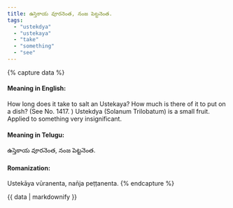 ```yaml
---
title: ఉస్తెకాయ వూరనెంత, నంజ పెట్టనెంత.
tags:
  - "ustekdya"
  - "ustekaya"
  - "take"
  - "something"
  - "see"
---
```


{% capture data %}
#### Meaning in English:
How long does it take to salt an Ustekaya? How much is there of it to put on a dish?
(See No. 1417. )
Ustekdya (Solanum Trilobatum) is a small fruit.
Applied to something very insignificant.

#### Meaning in Telugu:
ఉస్తెకాయ వూరనెంత, నంజ పెట్టనెంత.

#### Romanization:
Ustekāya vūranenta, nan̄ja peṭṭanenta.
{% endcapture %}

{{ data | markdownify }}

